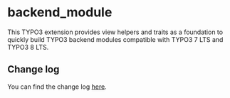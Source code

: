# backend_module

This TYPO3 extension provides view helpers and traits as a foundation to quickly build TYPO3 backend modules compatible with TYPO3 7 LTS and TYPO3 8 LTS.

## Change log

You can find the change log [here](changelog.md).
